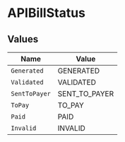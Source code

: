 # APIBillStatus


## Values

| Name          | Value         |
| ------------- | ------------- |
| `Generated`   | GENERATED     |
| `Validated`   | VALIDATED     |
| `SentToPayer` | SENT_TO_PAYER |
| `ToPay`       | TO_PAY        |
| `Paid`        | PAID          |
| `Invalid`     | INVALID       |